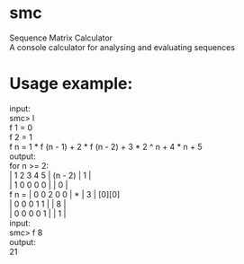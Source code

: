 # smc
 Sequence Matrix Calculator <br>
A console calculator for analysing and evaluating sequences
# Usage example:
input: <br>
    smc> l <br>
    f 1 = 0 <br>
    f 2 = 1 <br>
    f n = 1 * f (n - 1) + 2 * f (n - 2) + 3 * 2 ^ n + 4 * n + 5 <br>
output: <br>
    for n >= 2: <br>
          | 1 2 3 4 5 | (n - 2)   | 1 | <br>
          | 1 0 0 0 0 |           | 0 | <br>
    f n = | 0 0 2 0 0 |         * | 3 | [0][0] <br>
          | 0 0 0 1 1 |           | 8 | <br>
          | 0 0 0 0 1 |           | 1 | <br>
input: <br>
    smc> f 8 <br>
output: <br>
    21 <br>
